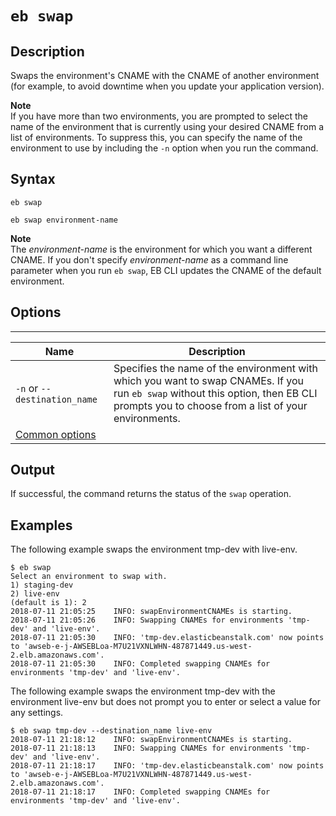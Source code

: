 # `eb swap`<a name="eb3-swap"></a>

## Description<a name="eb3-swapdescription"></a>

Swaps the environment's CNAME with the CNAME of another environment \(for example, to avoid downtime when you update your application version\)\.

**Note**  
If you have more than two environments, you are prompted to select the name of the environment that is currently using your desired CNAME from a list of environments\. To suppress this, you can specify the name of the environment to use by including the `-n` option when you run the command\.

## Syntax<a name="eb3-swapsyntax"></a>

 `eb swap` 

 `eb swap environment-name` 

**Note**  
The *environment\-name* is the environment for which you want a different CNAME\. If you don't specify *environment\-name* as a command line parameter when you run `eb swap`, EB CLI updates the CNAME of the default environment\.

## Options<a name="eb3-swapoptions"></a>


****  

|  Name  |  Description  | 
| --- | --- | 
|  `-n` or `--destination_name`  |  Specifies the name of the environment with which you want to swap CNAMEs\. If you run `eb swap` without this option, then EB CLI prompts you to choose from a list of your environments\.  | 
|  [Common options](eb3-cmd-options.md)  |  | 

## Output<a name="eb3-swapoutput"></a>

If successful, the command returns the status of the `swap` operation\.

## Examples<a name="eb3-swapexample"></a>

The following example swaps the environment tmp\-dev with live\-env\.

```
$ eb swap
Select an environment to swap with.
1) staging-dev
2) live-env
(default is 1): 2
2018-07-11 21:05:25    INFO: swapEnvironmentCNAMEs is starting.
2018-07-11 21:05:26    INFO: Swapping CNAMEs for environments 'tmp-dev' and 'live-env'.
2018-07-11 21:05:30    INFO: 'tmp-dev.elasticbeanstalk.com' now points to 'awseb-e-j-AWSEBLoa-M7U21VXNLWHN-487871449.us-west-2.elb.amazonaws.com'.
2018-07-11 21:05:30    INFO: Completed swapping CNAMEs for environments 'tmp-dev' and 'live-env'.
```

The following example swaps the environment tmp\-dev with the environment live\-env but does not prompt you to enter or select a value for any settings\.

```
$ eb swap tmp-dev --destination_name live-env
2018-07-11 21:18:12    INFO: swapEnvironmentCNAMEs is starting.
2018-07-11 21:18:13    INFO: Swapping CNAMEs for environments 'tmp-dev' and 'live-env'.
2018-07-11 21:18:17    INFO: 'tmp-dev.elasticbeanstalk.com' now points to 'awseb-e-j-AWSEBLoa-M7U21VXNLWHN-487871449.us-west-2.elb.amazonaws.com'.
2018-07-11 21:18:17    INFO: Completed swapping CNAMEs for environments 'tmp-dev' and 'live-env'.
```